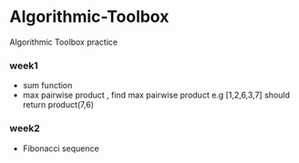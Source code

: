# Algorithmic-Toolbox
Algorithmic Toolbox practice

### week1
- sum function
- max pairwise product , find max pairwise product e.g [1,2,6,3,7] should return product(7,6)

### week2
- Fibonacci sequence